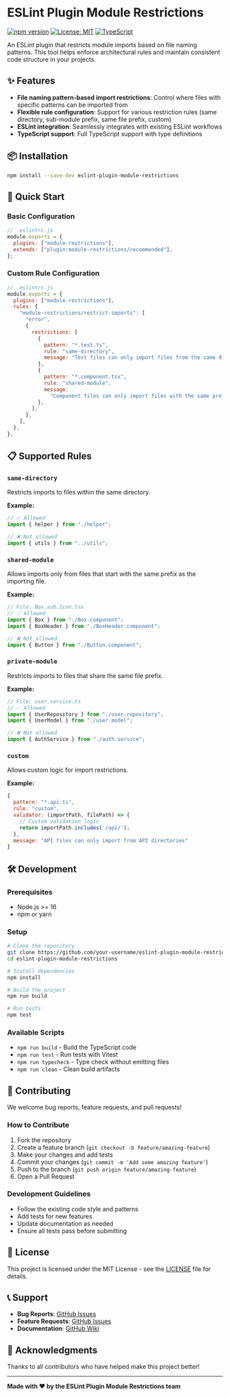 # ESLint Plugin Module Restrictions

[![npm version](https://badge.fury.io/js/eslint-plugin-module-restrictions.svg)](https://badge.fury.io/js/eslint-plugin-module-restrictions)
[![License: MIT](https://img.shields.io/badge/License-MIT-yellow.svg)](https://opensource.org/licenses/MIT)
[![TypeScript](https://img.shields.io/badge/TypeScript-5.8-blue.svg)](https://www.typescriptlang.org/)

An ESLint plugin that restricts module imports based on file naming patterns. This tool helps enforce architectural rules and maintain consistent code structure in your projects.

## ✨ Features

- **File naming pattern-based import restrictions**: Control where files with specific patterns can be imported from
- **Flexible rule configuration**: Support for various restriction rules (same directory, sub-module prefix, same file prefix, custom)
- **ESLint integration**: Seamlessly integrates with existing ESLint workflows
- **TypeScript support**: Full TypeScript support with type definitions

## 📦 Installation

```bash
npm install --save-dev eslint-plugin-module-restrictions
```

## 🚀 Quick Start

### Basic Configuration

```javascript
// .eslintrc.js
module.exports = {
  plugins: ["module-restrictions"],
  extends: ["plugin:module-restrictions/recommended"],
};
```

### Custom Rule Configuration

```javascript
// .eslintrc.js
module.exports = {
  plugins: ["module-restrictions"],
  rules: {
    "module-restrictions/restrict-imports": [
      "error",
      {
        restrictions: [
          {
            pattern: "*.test.ts",
            rule: "same-directory",
            message: "Test files can only import files from the same directory",
          },
          {
            pattern: "*.component.tsx",
            rule: "shared-module",
            message:
              "Component files can only import files with the same prefix",
          },
        ],
      },
    ],
  },
};
```

## 📋 Supported Rules

### `same-directory`

Restricts imports to files within the same directory.

**Example:**

```typescript
// ✅ Allowed
import { helper } from "./helper";

// ❌ Not allowed
import { utils } from "../utils";
```

### `shared-module`

Allows imports only from files that start with the same prefix as the importing file.

**Example:**

```typescript
// File: Box.sub.Icon.tsx
// ✅ Allowed
import { Box } from "./Box.component";
import { BoxHeader } from "./BoxHeader.component";

// ❌ Not allowed
import { Button } from "./Button.component";
```

### `private-module`

Restricts imports to files that share the same file prefix.

**Example:**

```typescript
// File: user.service.ts
// ✅ Allowed
import { UserRepository } from "./user.repository";
import { UserModel } from "./user.model";

// ❌ Not allowed
import { AuthService } from "./auth.service";
```

### `custom`

Allows custom logic for import restrictions.

**Example:**

```javascript
{
  pattern: "*.api.ts",
  rule: "custom",
  validator: (importPath, filePath) => {
    // Custom validation logic
    return importPath.includes('/api/');
  },
  message: "API files can only import from API directories"
}
```

## 🛠️ Development

### Prerequisites

- Node.js >= 16
- npm or yarn

### Setup

```bash
# Clone the repository
git clone https://github.com/your-username/eslint-plugin-module-restrictions.git
cd eslint-plugin-module-restrictions

# Install dependencies
npm install

# Build the project
npm run build

# Run tests
npm test
```

### Available Scripts

- `npm run build` - Build the TypeScript code
- `npm run test` - Run tests with Vitest
- `npm run typecheck` - Type check without emitting files
- `npm run clean` - Clean build artifacts

## 🤝 Contributing

We welcome bug reports, feature requests, and pull requests!

### How to Contribute

1. Fork the repository
2. Create a feature branch (`git checkout -b feature/amazing-feature`)
3. Make your changes and add tests
4. Commit your changes (`git commit -m 'Add some amazing feature'`)
5. Push to the branch (`git push origin feature/amazing-feature`)
6. Open a Pull Request

### Development Guidelines

- Follow the existing code style and patterns
- Add tests for new features
- Update documentation as needed
- Ensure all tests pass before submitting

## 📄 License

This project is licensed under the MIT License - see the [LICENSE](LICENSE) file for details.

## 📞 Support

- **Bug Reports**: [GitHub Issues](https://github.com/your-username/eslint-plugin-module-restrictions/issues)
- **Feature Requests**: [GitHub Issues](https://github.com/your-username/eslint-plugin-module-restrictions/issues)
- **Documentation**: [GitHub Wiki](https://github.com/your-username/eslint-plugin-module-restrictions/wiki)

## 🙏 Acknowledgments

Thanks to all contributors who have helped make this project better!

---

**Made with ❤️ by the ESLint Plugin Module Restrictions team**
